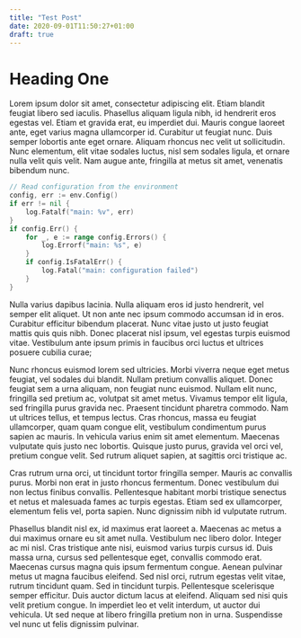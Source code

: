 ```yaml
---
title: "Test Post"
date: 2020-09-01T11:50:27+01:00
draft: true
---
```

# Heading One

Lorem ipsum dolor sit amet, consectetur adipiscing elit. Etiam blandit feugiat libero sed iaculis. Phasellus aliquam ligula nibh, id hendrerit eros egestas vel. Etiam et gravida erat, eu imperdiet dui. Mauris congue laoreet ante, eget varius magna ullamcorper id. Curabitur ut feugiat nunc. Duis semper lobortis ante eget ornare. Aliquam rhoncus nec velit ut sollicitudin. Nunc elementum, elit vitae sodales luctus, nisl sem sodales ligula, et ornare nulla velit quis velit. Nam augue ante, fringilla at metus sit amet, venenatis bibendum nunc.

```go
// Read configuration from the environment
config, err := env.Config()
if err != nil {
	log.Fatalf("main: %v", err)
}
if config.Err() {
	for _, e := range config.Errors() {
		log.Errorf("main: %s", e)
	}
	if config.IsFatalErr() {
		log.Fatal("main: configuration failed")
	}
}
```

Nulla varius dapibus lacinia. Nulla aliquam eros id justo hendrerit, vel semper elit aliquet. Ut non ante nec ipsum commodo accumsan id in eros. Curabitur efficitur bibendum placerat. Nunc vitae justo ut justo feugiat mattis quis quis nibh. Donec placerat nisl ipsum, vel egestas turpis euismod vitae. Vestibulum ante ipsum primis in faucibus orci luctus et ultrices posuere cubilia curae;

Nunc rhoncus euismod lorem sed ultricies. Morbi viverra neque eget metus feugiat, vel sodales dui blandit. Nullam pretium convallis aliquet. Donec feugiat sem a urna aliquam, non feugiat nunc euismod. Nullam elit nunc, fringilla sed pretium ac, volutpat sit amet metus. Vivamus tempor elit ligula, sed fringilla purus gravida nec. Praesent tincidunt pharetra commodo. Nam ut ultrices tellus, et tempus lectus. Cras rhoncus, massa eu feugiat ullamcorper, quam quam congue elit, vestibulum condimentum purus sapien ac mauris. In vehicula varius enim sit amet elementum. Maecenas vulputate quis justo nec lobortis. Quisque justo purus, gravida vel orci vel, pretium congue velit. Sed rutrum aliquet sapien, at sagittis orci tristique ac.

Cras rutrum urna orci, ut tincidunt tortor fringilla semper. Mauris ac convallis purus. Morbi non erat in justo rhoncus fermentum. Donec vestibulum dui non lectus finibus convallis. Pellentesque habitant morbi tristique senectus et netus et malesuada fames ac turpis egestas. Etiam sed ex ullamcorper, elementum felis vel, porta sapien. Nunc dignissim nibh id vulputate rutrum.

Phasellus blandit nisl ex, id maximus erat laoreet a. Maecenas ac metus a dui maximus ornare eu sit amet nulla. Vestibulum nec libero dolor. Integer ac mi nisl. Cras tristique ante nisi, euismod varius turpis cursus id. Duis massa urna, cursus sed pellentesque eget, convallis commodo erat. Maecenas cursus magna quis ipsum fermentum congue. Aenean pulvinar metus ut magna faucibus eleifend. Sed nisl orci, rutrum egestas velit vitae, rutrum tincidunt quam. Sed in tincidunt turpis. Pellentesque scelerisque semper efficitur. Duis auctor dictum lacus at eleifend. Aliquam sed nisi quis velit pretium congue. In imperdiet leo et velit interdum, ut auctor dui vehicula. Ut sed neque at libero fringilla pretium non in urna. Suspendisse vel nunc ut felis dignissim pulvinar.
